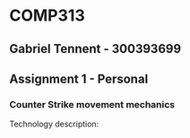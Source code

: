 # COMP313

## Gabriel Tennent - 300393699

## Assignment 1 - Personal

### Counter Strike movement mechanics

Technology description: 